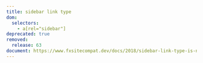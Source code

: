 ```yaml
---
title: sidebar link type
dom:
  selectors:
    - a[rel="sidebar"]
deprecated: true
removed:
  release: 63
document: https://www.fxsitecompat.dev/docs/2018/sidebar-link-type-is-no-longer-supported/
---
```

